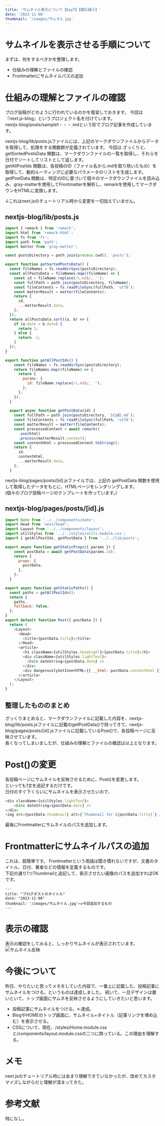 ```yaml
---
title: 'サムネイル表示について【Day7】【備忘録⑥】'
date: '2023-11-08'
thumbnail: '/images/サムネ1.jpg'
---
```


# サムネイルを表示させる手順について
まずは、何をするべきかを整理します。
- 仕組みの理解とファイルの確認
- Frontmatterにサムネイルパスの追加

# 仕組みの理解とファイルの確認
ブログ投稿がどのように行われているのかを復習しておきます。
今回は『next.js-blog』というプロジェクト名を付けています。  
nextjs-blog/posts/sample1・・・.mdという形でブログ記事を作成しています。  

nextjs-blog/lib/posts.jsファイルには、上記のマークダウンファイルからデータを取得して、処理をする関数群が定義されています。 
今回は ざっくりと、  
getSortedPostsData 関数は、マークダウンファイルの一覧を取得し、それらを日付でソートしてリストとして返します。  
getAllPostIds 関数は、各投稿のID（ファイル名から.mdを取り除いたもの）を取得して、動的ルーティングに必要なパラメータのリストを生成します。
getPostData 関数は、特定のIDに基づいて個々のマークダウンファイルを読み込み、gray-matterを使用してFrontmatterを解析し、remarkを使用してマークダウンをHTMLに変換します。

↓これはnext.jsのチュートリアル時から変更を一切加えていません。
## nextjs-blog/lib/posts.js
```js
import { remark } from 'remark';
import html from 'remark-html';
import fs from 'fs';
import path from 'path';
import matter from 'gray-matter';

const postsDirectory = path.join(process.cwd(), 'posts');

export function getSortedPostsData() {
  const fileNames = fs.readdirSync(postsDirectory);
  const allPostsData = fileNames.map((fileName) => {
    const id = fileName.replace(/\.md$/, '');
    const fullPath = path.join(postsDirectory, fileName);
    const fileContents = fs.readFileSync(fullPath, 'utf8');
    const matterResult = matter(fileContents);
    return {
      id,
      ...matterResult.data,
    };
  });
  return allPostsData.sort((a, b) => {
    if (a.date < b.date) {
      return 1;
    } else {
      return -1;
    }
  });
}

export function getAllPostIds() {
    const fileNames = fs.readdirSync(postsDirectory);
    return fileNames.map((fileName) => {
      return {
        params: {
          id: fileName.replace(/\.md$/, ''),
        },
      };
    });
  }
  
  export async function getPostData(id) {
    const fullPath = path.join(postsDirectory, `${id}.md`);
    const fileContents = fs.readFileSync(fullPath, 'utf8');
    const matterResult = matter(fileContents);
    const processedContent = await remark()
      .use(html)
      .process(matterResult.content);
    const contentHtml = processedContent.toString();
    return {
      id,
      contentHtml,
      ...matterResult.data,
    };
  }
```

nextjs-blog/pages/posts/[id].jsファイルでは、上記の getPostData 関数を使用して取得したデータをもとに、HTMLページをレンダリングします。  
(個々のブログ投稿ページのテンプレートを作っています。)

## nextjs-blog/pages/posts/[id].js
```js
import Date from '../../components/date';
import Head from 'next/head';
import Layout from '../../components/layout';
import utilStyles from '../../styles/utils.module.css';
import { getAllPostIds, getPostData } from '../../lib/posts';

export async function getStaticProps({ params }) {
    const postData = await getPostData(params.id);
    return {
      props: {
        postData,
      },
    };
  }

export async function getStaticPaths() {
  const paths = getAllPostIds();
  return {
    paths,
    fallback: false,
  };
}
export default function Post({ postData }) {
  return (
    <Layout>
      <Head>
        <title>{postData.title}</title>
      </Head>
      <article>
        <h1 className={utilStyles.headingXl}>{postData.title}</h1>
        <div className={utilStyles.lightText}>
          <Date dateString={postData.date} />
        </div>
        <div dangerouslySetInnerHTML={{ __html: postData.contentHtml }} />
      </article>
    </Layout>
  );
}
```

## 整理したもののまとめ
ざっくりまとめると、マークダウンファイルに記載した内容を、nextjs-blog/lib/posts.jsファイルに記載のgetPostData()で持ってきて、nextjs-blog/pages/posts/[id].jsファイルに記載しているPost()で、各投稿ページに反映させています。  
長くなってしまいましたが、仕組みの理解とファイルの確認は以上となります。

# Post()の変更
各投稿ページにサムネイルを反映させるために、Post()を変更します。  
といっても1文を追記するだけです。  
日付のすぐ下くらいにサムネイルを表示させたいので、
```js
<div className={utilStyles.lightText}>
    <Date dateString={postData.date} />
</div>
<img src={postData.thumbnail} alt={`Thumbnail for ${postData.title}`} />　←★今回追記するもの
```

最後にFrontmatterにサムネイルのパスを追加します。

# Frontmatterにサムネイルパスの追加
これは、超簡単です。
Frontmatterという用語は聞き慣れないですが、文書のタイトル、日付、著者などの情報を定義するものです。  
下記の通り1つThumbnailと追記して、表示させたい画像のパスを追加すればOKです。

```
---
title: "ブログポストのタイトル"
date: "2023-11-08"
thumbnail: '/images/サムネイル.jpg'←★今回追加するもの
---
```

# 表示の確認
表示の確認をしてみると、しっかりサムネイルが表示されています。  
![サムネイル反映](/images/サムネイル表示成功.png)

# 今後について
昨日、やりたいと思ってメモをしていた内容で、一番上に記載した、投稿記事にサムネイルをつける。というものは達成しました。
続いて、一旦デザインは置いといて、トップ画面にサムネを反映させるようにしていきたいと思います。
- 投稿記事にサムネイルをつける。←達成。
- BlogやHOMEのトップ画面に、サムネイル+タイトル（記事リンクを埋め込む）を表示させる。
- CSSについて、現在、/styles/Home.module.cssと/components/layout.module.cssの二つに跨っている。この理由を理解する。

# メモ
next.jsのチュートリアル時にはあまり理解できていなかったが、改めてカスタマイズしながらだと理解が深まってきた。

# 参考文献
特になし。
